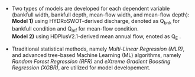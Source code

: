 * Two types of models are developed for each dependent variable (bankfull width, bankfull depth, mean-flow width, and mean-flow depth):\
__Model 1)__ using HYDRoSWOT-derived discharge, denoted as Q<sub>bnk</sub> for bankfull condition and Q<sub>mf</sub> for mean-flow condition. \
__Model 2)__ using HDPlusV2.1-derived mean annual flow, enoted as Q<sub>E</sub> . 

* Ttraditional statistical methods, namely _Multi-Linear Regression (MLR)_, and advanced tree-based Machine Learning (ML) algorithms, namely _Random Forest Regression (RFR)_ and _eXtreme Gradient Boosting Regression (XGBR)_, are utilized for model developement.
